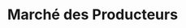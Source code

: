 ---
title: "Marché des Producteurs"
url: /petreto-bicchisano/marche-des-producteurs/
shop: commodité
---